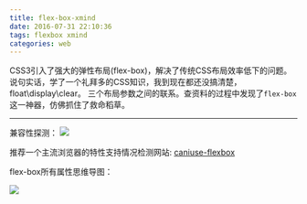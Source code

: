 ```yaml
---
title: flex-box-xmind
date: 2016-07-31 22:10:36
tags: flexbox xmind
categories: web
---
```


CSS3引入了强大的弹性布局(flex-box)，解决了传统CSS布局效率低下的问题。说句实话，学了一个礼拜多的CSS知识，我到现在都还没搞清楚，float\display\clear。
三个布局参数之间的联系。查资料的过程中发现了`flex-box`这一神器，仿佛抓住了救命稻草。

<!-- more -->

---  

兼容性探测：
![](https://luncher.github.io/images/caniuse-flexbox.png)


推荐一个主流浏览器的特性支持情况检测网站: [caniuse-flexbox](http://caniuse.com/#search=flex)

flex-box所有属性思维导图：

![](https://luncher.github.io/images/flexbox.png)

